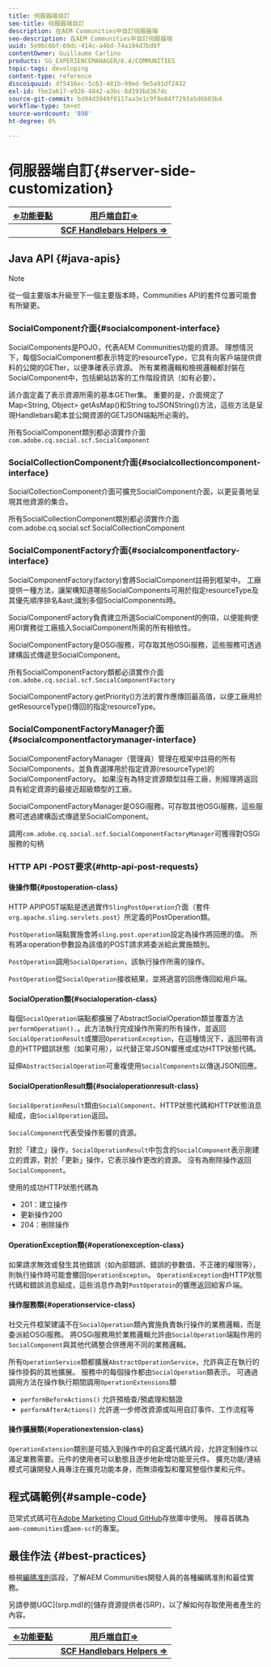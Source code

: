 ```yaml
---
title: 伺服器端自訂
seo-title: 伺服器端自訂
description: 在AEM Communities中自訂伺服器端
seo-description: 在AEM Communities中自訂伺服器端
uuid: 5e9bc6bf-69dc-414c-a4bd-74a104d7bd8f
contentOwner: Guillaume Carlino
products: SG_EXPERIENCEMANAGER/6.4/COMMUNITIES
topic-tags: developing
content-type: reference
discoiquuid: df5416ec-5c63-481b-99ed-9e5a91df2432
exl-id: fbe2a617-e926-4842-a3bc-8d193bd367dc
source-git-commit: bd94d3949f0117aa3e1c9f0e84f7293a5d6b03b4
workflow-type: tm+mt
source-wordcount: '898'
ht-degree: 0%

---
```


# 伺服器端自訂{#server-side-customization}

| **[⇐功能要點](essentials.md)** | **[用戶端自訂⇒](client-customize.md)** |
|---|---|
|  | **[SCF Handlebars Helpers ⇒](handlebars-helpers.md)** |

## Java API {#java-apis}

>[!NOTE]
>
>從一個主要版本升級至下一個主要版本時，Communities API的套件位置可能會有所變更。

### SocialComponent介面{#socialcomponent-interface}

SocialComponents是POJO，代表AEM Communities功能的資源。 理想情況下，每個SocialComponent都表示特定的resourceType，它具有向客戶端提供資料的公開的GETter，以便準確表示資源。 所有業務邏輯和檢視邏輯都封裝在SocialComponent中，包括網站訪客的工作階段資訊（如有必要）。

該介面定義了表示資源所需的基本GETter集。 重要的是，介面規定了Map&lt;String, Object> getAsMap()和String toJSONString()方法，這些方法是呈現Handlebars範本並公開資源的GETJSON端點所必需的。

所有SocialComponent類別都必須實作介面`com.adobe.cq.social.scf.SocialComponent`

### SocialCollectionComponent介面{#socialcollectioncomponent-interface}

SocialCollectionComponent介面可擴充SocialComponent介面，以更妥善地呈現其他資源的集合。

所有SocialCollectionComponent類別都必須實作介面com.adobe.cq.social.scf.SocialCollectionComponent

### SocialComponentFactory介面{#socialcomponentfactory-interface}

SocialComponentFactory(factory)會將SocialComponent註冊到框架中。 工廠提供一種方法，讓架構知道哪些SocialComponents可用於指定resourceType及其優先順序排名&amp;ast;識別多個SocialComponents時。

SocialComponentFactory負責建立所選SocialComponent的例項，以便能夠使用DI實務從工廠插入SocialComponent所需的所有相依性。

SocialComponentFactory是OSGi服務，可存取其他OSGi服務，這些服務可透過建構函式傳遞至SocialComponent。

所有SocialComponentFactory類都必須實作介面`com.adobe.cq.social.scf.SocialComponentFactory`

SocialComponentFactory.getPriority()方法的實作應傳回最高值，以便工廠用於getResourceType()傳回的指定resourceType。

### SocialComponentFactoryManager介面{#socialcomponentfactorymanager-interface}

SocialComponentFactoryManager（管理員）管理在框架中註冊的所有SocialComponents，並負責選擇用於指定資源(resourceType)的SocialComponentFactory。 如果沒有為特定資源類型註冊工廠，則經理將返回具有給定資源的最接近超級類型的工廠。

SocialComponentFactoryManager是OSGi服務，可存取其他OSGi服務，這些服務可透過建構函式傳遞至SocialComponent。

調用`com.adobe.cq.social.scf.SocialComponentFactoryManager`可獲得對OSGi服務的句柄

### HTTP API -POST要求{#http-api-post-requests}

#### 後操作類{#postoperation-class}

HTTP APIPOST端點是透過實作`SlingPostOperation`介面（套件`org.apache.sling.servlets.post`）所定義的PostOperation類。

`PostOperation`端點實施會將`sling.post.operation`設定為操作將回應的值。 所有將a:operation參數設為該值的POST請求將委派給此實施類別。

`PostOperation`調用`SocialOperation`，該執行操作所需的操作。

`PostOperation`從`SocialOperation`接收結果，並將適當的回應傳回給用戶端。

#### SocialOperation類{#socialoperation-class}

每個`SocialOperation`端點都擴展了AbstractSocialOperation類並覆蓋方法`performOperation().`。此方法執行完成操作所需的所有操作，並返回`SocialOperationResult`或擲回`OperationException`，在這種情況下，返回帶有消息的HTTP錯誤狀態（如果可用），以代替正常JSON響應或成功HTTP狀態代碼。

延伸`AbstractSocialOperation`可重複使用`SocialComponents`以傳送JSON回應。

#### SocialOperationResult類{#socialoperationresult-class}

`SocialOperationResult`類由`SocialComponent`、HTTP狀態代碼和HTTP狀態消息組成，由`SocialOperation`返回。

`SocialComponent`代表受操作影響的資源。

對於「建立」操作，`SocialOperationResult`中包含的`SocialComponent`表示剛建立的資源，對於「更新」操作，它表示操作更改的資源。 沒有為刪除操作返回`SocialComponent`。

使用的成功HTTP狀態代碼為

* 201：建立操作
* 更新操作200
* 204：刪除操作

#### OperationException類{#operationexception-class}

如果請求無效或發生其他錯誤（如內部錯誤、錯誤的參數值、不正確的權限等），則執行操作時可能會擲回`OperationExcepton`。 `OperationException`由HTTP狀態代碼和錯誤消息組成，這些消息作為對`PostOperatoin`的響應返回給客戶端。

#### 操作服務類{#operationservice-class}

社交元件框架建議不在`SocialOperation`類內實施負責執行操作的業務邏輯，而是委派給OSGi服務。 將OSGi服務用於業務邏輯允許由`SocialOperation`端點作用的`SocialComponent`與其他代碼整合併應用不同的業務邏輯。

所有`OperationService`類都擴展`AbstractOperationService`，允許與正在執行的操作掛鈎的其他擴展。 服務中的每個操作都由`SocialOperation`類表示。 可通過調用方法在操作執行期間調用`OperationExtensions`類

* `performBeforeActions()`
允許預檢查/預處理和驗證
* `performAfterActions()`
允許進一步修改資源或叫用自訂事件、工作流程等

#### 操作擴展類{#operationextension-class}

`OperationExtension`類別是可插入到操作中的自定義代碼片段，允許定制操作以滿足業務需要。元件的使用者可以動態且逐步地新增功能至元件。 擴充功能/連結模式可讓開發人員專注在擴充功能本身，而無須複製和覆寫整個作業和元件。

## 程式碼範例{#sample-code}

范常式式碼可在[Adobe Marketing Cloud GitHub](https://github.com/Adobe-Marketing-Cloud)存放庫中使用。 搜尋首碼為`aem-communities`或`aem-scf`的專案。

## 最佳作法 {#best-practices}

檢視[編碼准則](code-guide.md)區段，了解AEM Communities開發人員的各種編碼准則和最佳實務。

另請參閱UGC](srp.md)的[儲存資源提供者(SRP)，以了解如何存取使用者產生的內容。

| **[⇐功能要點](essentials.md)** | **[用戶端自訂⇒](client-customize.md)** |
|---|---|
|  | **[SCF Handlebars Helpers ⇒](handlebars-helpers.md)** |
